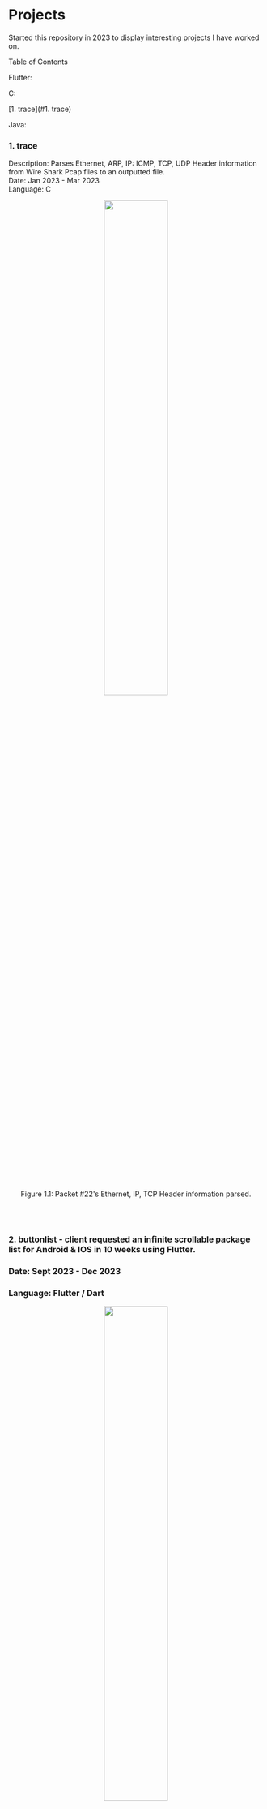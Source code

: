 # Projects

<p>
Started this repository in 2023 to display interesting projects I have worked on.
  <br>

Table of Contents
</p>

<p>
Flutter:
</p>

<p>
C:
</p>

[1. trace](#1. trace)

<p>
Java:
</p>

### 1. trace
<p>
Description: Parses Ethernet, ARP, IP: ICMP, TCP, UDP Header information from Wire Shark Pcap files to an outputted file.
  <br>
Date: Jan 2023 - Mar 2023
  <br>
Language: C
  <br>
</p>

<p align = "center">
<img src = "https://github.com/darylng154/Projects/blob/main/README_files/trace-1.png?raw=true" width=50% height=50%>
  <br>
Figure 1.1: Packet #22's Ethernet, IP, TCP Header information parsed.
  <br>
  <br>
</p>
<br>

### 2. buttonlist -  client requested an infinite scrollable package list for Android & IOS in 10 weeks using Flutter.
###    Date: Sept 2023 - Dec 2023
###    Language: Flutter / Dart
<p align = "center">
<img src = "https://github.com/darylng154/Projects/blob/main/README_files/buttonlist_classes.png?raw=true" width=50% height=50%>
  <br>
Figure 1.1: List of key features of buttonlist
  <br>
  <br>
<img src = "https://github.com/darylng154/Projects/blob/main//README_files/buttonlist_features.png?raw=true" width=50% height=50%>
  <br>
Figure 1.2: List of classes used in buttonlist
  <br>
  <br>
</p>
<br>

### 3. cache_sim - Cache Simulator: Models 7 different cache configs and prints: # of hits & hit rate & etc.
###    Date: Jan 2022 - Mar 2022
###    Language: Java
<p align = "center">
<img src = "https://github.com/darylng154/Projects/blob/main/README_files/cache_sim-1.png?raw=true" width=50% height=50%>
  <br>
Figure 2.1: Terminal Output of Cache Simulator (1)
  <br>
  <br>
<img src = "https://github.com/darylng154/Projects/blob/main//README_files/cache_sim-2.png?raw=true" width=50% height=50%>
  <br>
Figure 2.2: Terminal Output of Cache Simulator (2)
  <br>
  <br>
</p>

<br>

### 4. mips_emu_pipeline - MIPS Emulator with Pipelines. Runs basic MIPS assembly program while passing instr to pipelines.
###    Date: Jan 2022 - Mar 2022
###    Language: Java
<p align = "center">
<img src = "https://github.com/darylng154/Projects/blob/main/README_files/mips_emu_pipeline-1.png?raw=true" width=50% height=50%>
  <br>
Figure 3.1: Terminal Output of MIPS Emulator with Pipelines (1)
  <br>
  <br>
<img src = "https://github.com/darylng154/Projects/blob/main//README_files/mips_emu_pipeline-2.png?raw=true" width=50% height=50%>
  <br>
Figure 3.2: Terminal Output of MIPS Emulator with Pipelines (2)
  <br>
  <br>
<img src = "https://github.com/darylng154/Projects/blob/main/README_files/mips_emu_pipeline-3.png?raw=true" width=50% height=50%>
  <br>
Figure 3.3: Terminal Output of MIPS Emulator with Pipelines (3)
  <br>
  <br>
</p>

<br>

### 5. mips_emu (Jan 2022 - Mar 2022) - MIPS Emulator. Runs basic MIPS assembly program.
###    Date: Jan 2022 - Mar 2022
###    Language: Java
<p align = "center">
<img src = "https://github.com/darylng154/Projects/blob/main/README_files/mips_emu-1.png?raw=true" width=50% height=50%>
  <br>
Figure 4.1: Terminal Output of MIPS Emulator (1)
  <br>
  <br>
<img src = "https://github.com/darylng154/Projects/blob/main//README_files/mips_emu-2.png?raw=true" width=50% height=50%>
  <br>
Figure 4.2: Terminal Output of MIPS Emulator (2)
  <br>
  <br>
<img src = "https://github.com/darylng154/Projects/blob/main/README_files/mips_emu-3.png?raw=true" width=50% height=50%>
  <br>
Figure 4.3: Terminal Output of MIPS Emulator (3)
  <br>
  <br>
</p>

<br>

### 6. assembly_parser (Jan 2022 - Mar 2022) - Translates / Parses Assembly Program to Machine Code (Binary).
###    Date: Jan 2022 - Mar 2022
###    Language: Java
<p align = "center">
<img src = "https://github.com/darylng154/Projects/blob/main/README_files/assembly_parser-1.png?raw=true" width=50% height=50%>
  <br>
Figure 5: Output File after Assembly Code is parsed into Machine Code.
  <br>
  <br>
</p>

<br>
